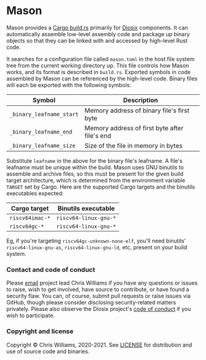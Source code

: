 # Mason

Mason provides a [Cargo build.rs](https://doc.rust-lang.org/cargo/reference/build-scripts.html) primarily for [Diosix](https://diosix.org) components. It can automatically assemble low-level assembly code and package up binary objects so that they can be linked with and accessed by high-level Rust code.

It searches for a configuration file called `mason.toml` in the host file system tree from the current working directory up. This file controls how Mason works, and its format is described in `build.rs`. Exported symbols in code assembled by Mason can be referenced by the high-level code. Binary files will each be exported with the following symbols:

| Symbol                   | Description |
|--------------------------|-------------|
| `_binary_leafname_start` | Memory address of binary file's first byte    |
| `_binary_leafname_end`   | Memory address of first byte after file's end |
| `_binary_leafname_size`  | Size of the file in memory in bytes           |

Substitute `leafname` in the above for the binary file's leafname. A file's leafname must be unique within the build. Mason uses GNU binutils to assemble and archive files, so this must be present for the given build target architecture, which is determined from the environment variable `TARGET` set by Cargo. Here are the supported Cargo targets and the binutils executables expected:

| Cargo target     | Binutils executable |
|------------------|---------------------|
| `riscv64imac-*`  | `riscv64-linux-gnu-*` |
| `riscv64gc-*`    | `riscv64-linux-gnu-*` |

Eg, if you're targeting `riscv64gc-unknown-none-elf`, you'll need binutils' `riscv64-linux-gnu-as`, `riscv64-linux-gnu-ld`, etc, present on your build system.

### Contact and code of conduct <a name="contact"></a>

Please [email](mailto:chrisw@diosix.org) project lead Chris Williams if you have any questions or issues to raise, wish to get involved, have source to contribute, or have found a security flaw. You can, of course, submit pull requests or raise issues via GitHub, though please consider disclosing security-related matters privately. Please also observe the Diosix project's [code of conduct](https://diosix.org/docs/conduct.html) if you wish to participate.

### Copyright and license <a name="copyright"></a>

Copyright &copy; Chris Williams, 2020-2021. See [LICENSE](LICENSE) for distribution and use of source code and binaries.
